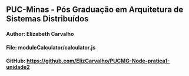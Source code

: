 ## PUC-Minas - Pós Graduação em Arquitetura de Sistemas Distribuídos
#### Author: Elizabeth Carvalho
#### File: moduleCalculator/calculator.js
#### GitHub: https://github.com/ElizCarvalho/PUCMG-Node-pratica1-unidade2
